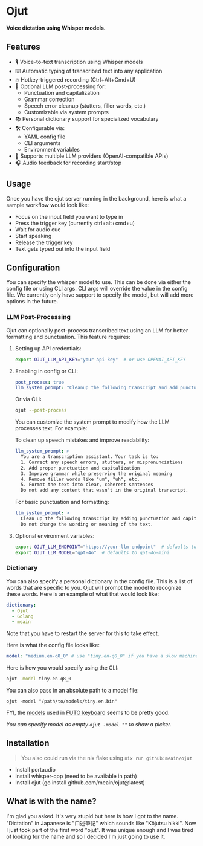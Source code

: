 # Ojut

**Voice dictation using Whisper models.**

## Features

- 🎙️ Voice-to-text transcription using Whisper models
- ⌨️ Automatic typing of transcribed text into any application
- 🔥 Hotkey-triggered recording (Ctrl+Alt+Cmd+U)
- 🧠 Optional LLM post-processing for:
  - Punctuation and capitalization
  - Grammar correction
  - Speech error cleanup (stutters, filler words, etc.)
  - Customizable via system prompts
- 📚 Personal dictionary support for specialized vocabulary
- 🛠️ Configurable via:
  - YAML config file
  - CLI arguments
  - Environment variables
- 🤖 Supports multiple LLM providers (OpenAI-compatible APIs)
- 🎧 Audio feedback for recording start/stop

## Usage

Once you have the ojut server running in the background, here is what
a sample workflow would look like:

- Focus on the input field you want to type in
- Press the trigger key (currently ctrl+alt+cmd+u)
- Wait for audio cue
- Start speaking
- Release the trigger key
- Text gets typed out into the input field

## Configuration

You can specify the whisper model to use. This can be done via either the config
file or using CLI args. CLI args will override the value in the config file. We
currently only have support to specify the model, but will add more options in
the future.

### LLM Post-Processing

Ojut can optionally post-process transcribed text using an LLM for
better formatting and punctuation. This feature requires:

1. Setting up API credentials:
   ```sh
   export OJUT_LLM_API_KEY="your-api-key"  # or use OPENAI_API_KEY
   ```

2. Enabling in config or CLI:
   ```yaml
   post_process: true
   llm_system_prompt: "Cleanup the following transcript and add punctuation. Do not change anything else."
   ```

   Or via CLI:
   ```sh
   ojut --post-process
   ```

   You can customize the system prompt to modify how the LLM processes text. For example:

   To clean up speech mistakes and improve readability:
   ```yaml
   llm_system_prompt: >
     You are a transcription assistant. Your task is to:
     1. Correct any speech errors, stutters, or mispronunciations
     2. Add proper punctuation and capitalization
     3. Improve grammar while preserving the original meaning
     4. Remove filler words like "um", "uh", etc.
     5. Format the text into clear, coherent sentences
     Do not add any content that wasn't in the original transcript.
   ```

   For basic punctuation and formatting:
   ```yaml
   llm_system_prompt: >
     Clean up the following transcript by adding punctuation and capitalization.
     Do not change the wording or meaning of the text.
   ```

3. Optional environment variables:
   ```sh
   export OJUT_LLM_ENDPOINT="https://your-llm-endpoint"  # defaults to OpenAI (you can use any OpenAI compatible endpoint)
   export OJUT_LLM_MODEL="gpt-4o"  # defaults to gpt-4o-mini
   ```

### Dictionary

You can also specify a personal dictionary in the config file. This is a list of words that are specific to you. Ojut will prompt the model to recognize these words. Here is an example of what that would look like:

```yaml
dictionary:
  - Ojut
  - Golang
  - meain
```

Note that you have to restart the server for this to take effect.

Here is what the config file looks like:

```yaml
model: "medium.en-q8_0" # use "tiny.en-q8_0" if you have a slow machine
```

Here is how you would specify using the CLI:

```sh
ojut -model tiny.en-q8_0
```

You can also pass in an absolute path to a model file:

```
ojut -model "/path/to/models/tiny.en.bin"
```

FYI, the [models](https://keyboard.futo.org/voice-input-models) used in [FUTO keyboard](https://keyboard.futo.org/) seems to be pretty good.

_You can specify model as empty `ojut -model ""` to show a picker._

## Installation

> You also could run via the nix flake using `nix run github:meain/ojut`

- Install portaudio
- Install whisper-cpp (need to be available in path)
- Install ojut (go install github.com/meain/ojut@latest)

## What is with the name?

I'm glad you asked. It's very stupid but here is how I got to the
name. "Dictation" in Japanese is "口述筆記" which sounds like "Kōjutsu
hikki". Now I just took part of the first word "ojut". It was unique
enough and I was tired of looking for the name and so I decided I'm
just going to use it.
